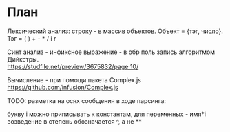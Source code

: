 
# План

Лексический анализ: строку - в массив объектов. Объект = {тэг, число}. Тэг = ( ) + - * / i r

Синт анализ - инфиксное выражение - в обр поль запись алгоритмом Дийкстры.  
<https://studfile.net/preview/3675832/page:10/>

Вычисление  - при помощи пакета Complex.js
<https://github.com/infusion/Complex.js>

TODO:
разметка на осях
сообщения в ходе парсинга:

   букву i можно приписывать к константам, для переменных - имя*i
   возведение в степень обозначается ^, а не **
